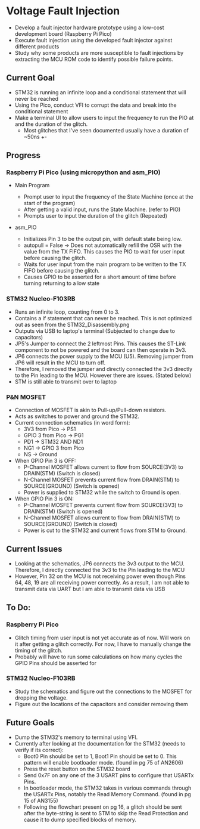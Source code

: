 # Voltage Fault Injection
- Develop a fault injector hardware prototype using a low-cost development board (Raspberry Pi Pico)
- Execute fault injection using the developed fault injector against different products
- Study why some products are more susceptible to fault injections by extracting the MCU ROM code to identify possible failure points.


## Current Goal
- STM32 is running an infinite loop and a conditional statement that will never be reached
- Using the Pico, conduct VFI to corrupt the data and break into the conditional statement
- Make a terminal UI to allow users to input the frequency to run the PIO at and the duration of the glitch.
  - Most glitches that I've seen documented usually have a duration of ~50ns +-
   

## Progress
### Raspberry Pi Pico (using micropython and asm_PIO)
- Main Program
  - Prompt user to input the frequency of the State Machine (once at the start of the program)
  - After getting a valid input, runs the State Machine. (refer to PIO)
  - Prompts user to input the duration of the glitch (Repeated)
  
- asm_PIO
  - Initializes Pin 3 to be the output pin, with default state being low.
  - autopull = False -> Does not automatically refill the OSR with the value from the TX FIFO. This causes the PIO to wait for user input before causing the glitch.
  - Waits for user input from the main program to be written to the TX FIFO before causing the glitch.
  - Causes GPIO to be asserted for a short amount of time before turning returning to a low state

### STM32 Nucleo-F103RB
- Runs an infinite loop, counting from 0 to 3.
- Contains a if statement that can never be reached. This is not optimized out as seen from the STM32_Disassembly.png
- Outputs via USB to laptop's terminal (Subjected to change due to capacitors)
- JP5's Jumper to connect the 2 leftmost Pins. This causes the ST-Link component to not be powered and the board can then operate in 3v3. 
- JP6 connects the power supply to the MCU (U5). Removing jumper from JP6 will result in the MCU to turn off.
- Therefore, I removed the jumper and directly connected the 3v3 directly to the Pin leading to the MCU. However there are issues. (Stated below)
- STM is still able to transmit over to laptop 

### P&N MOSFET
- Connection of MOSFET is akin to Pull-up/Pull-down resistors.
- Acts as switches to power and ground the STM32.
- Current connection schematics (in word form):
  - 3V3 from Pico -> PS1
  - GPIO 3 from Pico -> PG1
  - PD1 -> STM32 AND ND1
  - NG1 -> GPIO 3 from Pico
  - NS -> Ground
- When GPIO Pin 3 is OFF:
  - P-Channel MOSFET allows current to flow from SOURCE(3V3) to DRAIN(STM) (Switch is closed)
  - N-Channel MOSFET prevents current flow from DRAIN(STM) to SOURCE(GROUND) (Switch is opened)
  - Power is supplied to STM32 while the switch to Ground is open. 
- When GPIO Pin 3 is ON:
  - P-Channel MOSFET prevents current flow from SOURCE(3V3) to DRAIN(STM) (Switch is opened)
  - N-Channel MOSFET allows current to flow from DRAIN(STM) to SOURCE(GROUND) (Switch is closed)
  - Power is cut to the STM32 and current flows from STM to Ground. 

## Current Issues
- Looking at the schematics, JP6 connects the 3v3 output to the MCU. Therefore, I directly connected the 3v3 to the Pin leading to the MCU
- However, Pin 32 on the MCU is not receiving power even though Pins 64, 48, 19 are all receiving power correctly. As a result, I am not able to transmit data via UART but I am able to transmit data via USB

## To Do:
### Raspberry Pi Pico
- Glitch timing from user input is not yet accurate as of now. Will work on it after getting a glitch correctly. For now, I have to manually change the timing of the glitch.
- Probably will have to run some calculations on how many cycles the GPIO Pins should be asserted for

### STM32 Nucleo-F103RB
- Study the schematics and figure out the connections to the MOSFET for dropping the voltage.
- Figure out the locations of the capacitors and consider removing them

## Future Goals
- Dump the STM32's memory to terminal using VFI.
- Currently after looking at the documentation for the STM32 (needs to verify if its correct):
  - Boot0 Pin should be set to 1, Boot1 Pin should be set to 0. This pattern will enable bootloader mode. (found in pg 75 of AN2606)
  - Press the reset button on the STM32 board
  - Send 0x7F on any one of the 3 USART pins to configure that USARTx Pins. 
  - In bootloader mode, the STM32 takes in various commands through the USARTx Pins, notably the Read Memory Command. (found in pg 15 of AN3155)
  - Following the flowchart present on pg 16, a glitch should be sent after the byte-string is sent to STM to skip the Read Protection and cause it to dump specified blocks of memory. 
